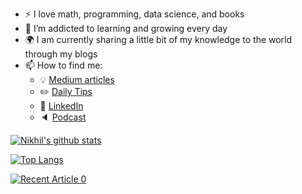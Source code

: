 - :zap: I love math, programming, data science, and books
- 🌱 I’m addicted to learning and growing every day
- :earth_africa: I am currently sharing a little bit of my knowledge to the world through my blogs
- 📫 How to find me: 
  - :bulb: [Medium articles](https://medium.com/@khuyentran1476)
  - :pencil2: [Daily Tips](https://mathdatasimplified.com/)
  - :office: [LinkedIn](https://www.linkedin.com/in/khuyen-tran-1ab926151/)
  - :speaker: [Podcast](https://medium.com/@theartistsofdatascience/why-we-should-be-more-like-winnie-the-pooh-khuyen-tran-on-the-artists-of-data-science-c610c91d4c14)

[![Nikhil's github stats](https://github-readme-stats.vercel.app/api?username=Noone2810&count_private=true&show_icons=true&theme=radical&hide_rank=false)](https://github.com/anuraghazra/github-readme-stats)

[![Top Langs](https://github-readme-stats.vercel.app/api/top-langs/?username=Noone2810)](https://github.com/Noone2810/github-readme-stats)

<a target="_blank" href="https://github-readme-medium-recent-article.vercel.app/mzedium/@khuyentran1476/0"><img src="https://github-readme-medium-recent-article.vercel.app/medium/@khuyentran1476/0" alt="Recent Article 0">
